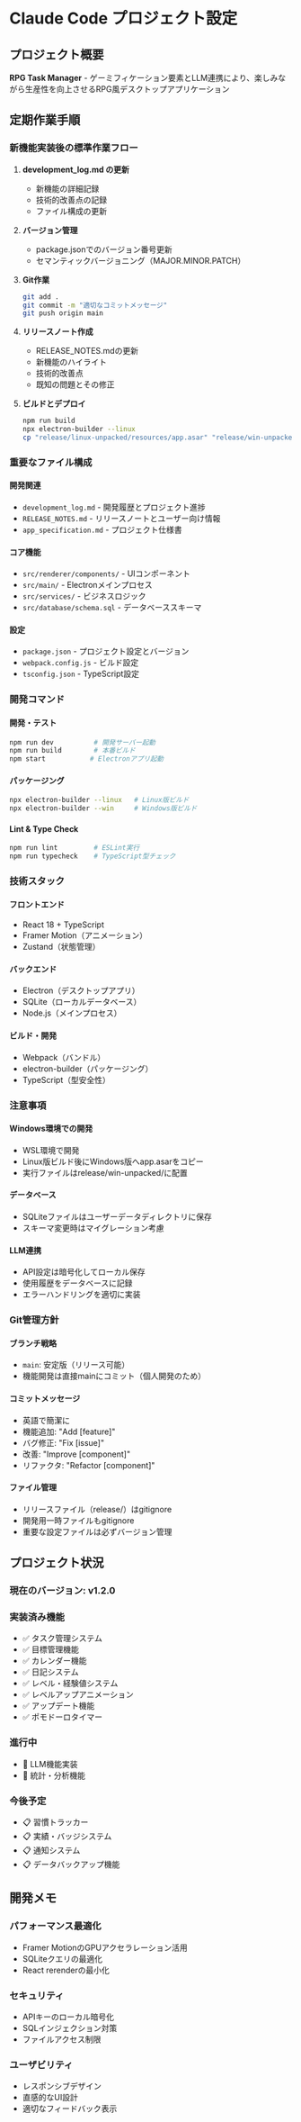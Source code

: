 # Claude Code プロジェクト設定

## プロジェクト概要
**RPG Task Manager** - ゲーミフィケーション要素とLLM連携により、楽しみながら生産性を向上させるRPG風デスクトップアプリケーション

## 定期作業手順

### 新機能実装後の標準作業フロー

1. **development_log.md の更新**
   - 新機能の詳細記録
   - 技術的改善点の記録
   - ファイル構成の更新

2. **バージョン管理**
   - package.jsonでのバージョン番号更新
   - セマンティックバージョニング（MAJOR.MINOR.PATCH）

3. **Git作業**
   ```bash
   git add .
   git commit -m "適切なコミットメッセージ"
   git push origin main
   ```

4. **リリースノート作成**
   - RELEASE_NOTES.mdの更新
   - 新機能のハイライト
   - 技術的改善点
   - 既知の問題とその修正

5. **ビルドとデプロイ**
   ```bash
   npm run build
   npx electron-builder --linux
   cp "release/linux-unpacked/resources/app.asar" "release/win-unpacked/resources/app.asar"
   ```

### 重要なファイル構成

#### 開発関連
- `development_log.md` - 開発履歴とプロジェクト進捗
- `RELEASE_NOTES.md` - リリースノートとユーザー向け情報
- `app_specification.md` - プロジェクト仕様書

#### コア機能
- `src/renderer/components/` - UIコンポーネント
- `src/main/` - Electronメインプロセス
- `src/services/` - ビジネスロジック
- `src/database/schema.sql` - データベーススキーマ

#### 設定
- `package.json` - プロジェクト設定とバージョン
- `webpack.config.js` - ビルド設定
- `tsconfig.json` - TypeScript設定

### 開発コマンド

#### 開発・テスト
```bash
npm run dev          # 開発サーバー起動
npm run build        # 本番ビルド
npm start           # Electronアプリ起動
```

#### パッケージング
```bash
npx electron-builder --linux   # Linux版ビルド
npx electron-builder --win     # Windows版ビルド
```

#### Lint & Type Check
```bash
npm run lint         # ESLint実行
npm run typecheck    # TypeScript型チェック
```

### 技術スタック

#### フロントエンド
- React 18 + TypeScript
- Framer Motion（アニメーション）
- Zustand（状態管理）

#### バックエンド
- Electron（デスクトップアプリ）
- SQLite（ローカルデータベース）
- Node.js（メインプロセス）

#### ビルド・開発
- Webpack（バンドル）
- electron-builder（パッケージング）
- TypeScript（型安全性）

### 注意事項

#### Windows環境での開発
- WSL環境で開発
- Linux版ビルド後にWindows版へapp.asarをコピー
- 実行ファイルはrelease/win-unpacked/に配置

#### データベース
- SQLiteファイルはユーザーデータディレクトリに保存
- スキーマ変更時はマイグレーション考慮

#### LLM連携
- API設定は暗号化してローカル保存
- 使用履歴をデータベースに記録
- エラーハンドリングを適切に実装

### Git管理方針

#### ブランチ戦略
- `main`: 安定版（リリース可能）
- 機能開発は直接mainにコミット（個人開発のため）

#### コミットメッセージ
- 英語で簡潔に
- 機能追加: "Add [feature]"
- バグ修正: "Fix [issue]"
- 改善: "Improve [component]"
- リファクタ: "Refactor [component]"

#### ファイル管理
- リリースファイル（release/）はgitignore
- 開発用一時ファイルもgitignore
- 重要な設定ファイルは必ずバージョン管理

## プロジェクト状況

### 現在のバージョン: v1.2.0

### 実装済み機能
- ✅ タスク管理システム
- ✅ 目標管理機能
- ✅ カレンダー機能
- ✅ 日記システム
- ✅ レベル・経験値システム
- ✅ レベルアップアニメーション
- ✅ アップデート機能
- ✅ ポモドーロタイマー

### 進行中
- 🚧 LLM機能実装
- 🚧 統計・分析機能

### 今後予定
- 📋 習慣トラッカー
- 📋 実績・バッジシステム
- 📋 通知システム
- 📋 データバックアップ機能

## 開発メモ

### パフォーマンス最適化
- Framer MotionのGPUアクセラレーション活用
- SQLiteクエリの最適化
- React rerenderの最小化

### セキュリティ
- APIキーのローカル暗号化
- SQLインジェクション対策
- ファイルアクセス制限

### ユーザビリティ
- レスポンシブデザイン
- 直感的なUI設計
- 適切なフィードバック表示